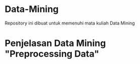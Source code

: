 # Data-Mining
Repository ini dibuat untuk memenuhi mata kuliah Data Mining
<h1>Penjelasan Data Mining "Preprocessing Data"<h1>
